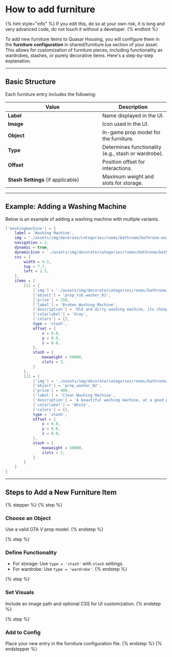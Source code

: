 # How to add furniture

{% hint style="info" %}
If you edit this, do so at your own risk, it is long and very advanced code, do not touch it without a developer.
{% endhint %}

To add new furniture items to Quasar Housing, you will configure them in the **furniture configuration** in shared/furniture.lua section of your asset. This allows for customization of furniture pieces, including functionality as wardrobes, stashes, or purely decorative items. Here's a step-by-step explanation.

***

## Basic Structure

Each furniture entry includes the following:

<table><thead><tr><th width="279">Value</th><th>Description</th></tr></thead><tbody><tr><td><strong>Label</strong></td><td>Name displayed in the UI.</td></tr><tr><td><strong>Image</strong></td><td>Icon used in the UI.</td></tr><tr><td><strong>Object</strong></td><td>In-game prop model for the furniture.</td></tr><tr><td><strong>Type</strong></td><td>Determines functionality (e.g., stash or wardrobe).</td></tr><tr><td><strong>Offset</strong></td><td>Position offset for interactions.</td></tr><tr><td><strong>Stash Settings</strong> (if applicable)</td><td>Maximum weight and slots for storage.</td></tr></tbody></table>

***

## **Example: Adding a Washing Machine**

Below is an example of adding a washing machine with multiple variants.

```lua
['washingmachine'] = {
    label = 'Washing Machine',
    img = './assets/img/decorate/categories/rooms/bathroom/bathroom-washingmachine-blue.svg',
    navigation = 2,
    dynamic = true,
    dynamicIcon = './assets/img/decorate/categories/rooms/bathroom/bathroom-washingmachine-blue.svg',
    css = {
        width = 4.5,
        top = 7.7,
        left = 2.5,
    },
    items = {
        [1] = {
            ['img'] = './assets/img/decorate/categories/rooms/bathroom/items/washing/prop_rub_washer_01.png',
            ['object'] = 'prop_rub_washer_01',
            ['price'] = 250,
            ['label'] = 'Broken Washing Machine',
            ['description'] = 'Old and dirty washing machine, its cheap at least.',
            ['colorlabel'] = 'Gray',
            ['colors'] = {},
            type = 'stash',
            offset = {
                x = 0.0,
                y = 0.0,
                z = 0.0,
            },
            stash = {
                maxweight = 50000,
                slots = 3,
            }
        },
        [2] = {
            ['img'] = './assets/img/decorate/categories/rooms/bathroom/items/washing/prop_washer_02.png',
            ['object'] = 'prop_washer_02',
            ['price'] = 400,
            ['label'] = 'Clear Washing Machine',
            ['description'] = 'A beautiful washing machine, at a good price and completely new.',
            ['colorlabel'] = 'White',
            ['colors'] = {},
            type = 'stash',
            offset = {
                x = 0.0,
                y = 0.0,
                z = 0.0,
            },
            stash = {
                maxweight = 50000,
                slots = 3,
            }
        }
    }
}
```

***

## Steps to Add a New Furniture Item

{% stepper %}
{% step %}
### **Choose an Object**

Use a valid GTA V prop model.
{% endstep %}

{% step %}
### Define Functionality

* For storage: Use `type = 'stash'` with `stash` settings.
* For wardrobe: Use `type = 'wardrobe'`.
{% endstep %}

{% step %}
### Set Visuals

Include an image path and optional CSS for UI customization.
{% endstep %}

{% step %}
### Add to Config

Place your new entry in the furniture configuration file.
{% endstep %}
{% endstepper %}
